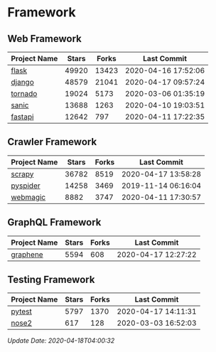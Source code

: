# Framework

## Web Framework

| Project Name | Stars | Forks | Last Commit |
| ------------ | ----- | ----- | ----------- |
| [flask](https://github.com/pallets/flask) | 49920 | 13423 | 2020-04-16 17:52:06 |
| [django](https://github.com/django/django) | 48579 | 21041 | 2020-04-17 09:57:24 |
| [tornado](https://github.com/tornadoweb/tornado) | 19024 | 5173 | 2020-03-06 01:35:19 |
| [sanic](https://github.com/huge-success/sanic) | 13688 | 1263 | 2020-04-10 19:03:51 |
| [fastapi](https://github.com/tiangolo/fastapi) | 12642 | 797 | 2020-04-11 17:22:35 |

## Crawler Framework

| Project Name | Stars | Forks | Last Commit |
| ------------ | ----- | ----- | ----------- |
| [scrapy](https://github.com/scrapy/scrapy) | 36782 | 8519 | 2020-04-17 13:58:28 |
| [pyspider](https://github.com/binux/pyspider) | 14258 | 3469 | 2019-11-14 06:16:04 |
| [webmagic](https://github.com/code4craft/webmagic) | 8882 | 3747 | 2020-04-11 17:30:57 |

## GraphQL Framework

| Project Name | Stars | Forks | Last Commit |
| ------------ | ----- | ----- | ----------- |
| [graphene](https://github.com/graphql-python/graphene) | 5594 | 608 | 2020-04-17 12:27:22 |

## Testing Framework

| Project Name | Stars | Forks | Last Commit |
| ------------ | ----- | ----- | ----------- |
| [pytest](https://github.com/pytest-dev/pytest) | 5797 | 1370 | 2020-04-17 14:11:31 |
| [nose2](https://github.com/nose-devs/nose2) | 617 | 128 | 2020-03-03 16:52:03 |

*Update Date: 2020-04-18T04:00:32*
